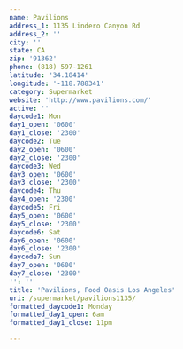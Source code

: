 ```yaml
---
name: Pavilions
address_1: 1135 Lindero Canyon Rd
address_2: ''
city: ''
state: CA
zip: '91362'
phone: (818) 597-1261
latitude: '34.18414'
longitude: '-118.788341'
category: Supermarket
website: 'http://www.pavilions.com/'
active: ''
daycode1: Mon
day1_open: '0600'
day1_close: '2300'
daycode2: Tue
day2_open: '0600'
day2_close: '2300'
daycode3: Wed
day3_open: '0600'
day3_close: '2300'
daycode4: Thu
day4_open: '2300'
daycode5: Fri
day5_open: '0600'
day5_close: '2300'
daycode6: Sat
day6_open: '0600'
day6_close: '2300'
daycode7: Sun
day7_open: '0600'
day7_close: '2300'
'': ''
title: 'Pavilions, Food Oasis Los Angeles'
uri: /supermarket/pavilions1135/
formatted_daycode1: Monday
formatted_day1_open: 6am
formatted_day1_close: 11pm

---
```

